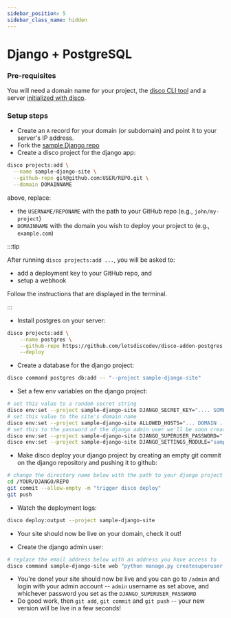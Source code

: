 ```yaml
---
sidebar_position: 5
sidebar_class_name: hidden
---
```


# Django + PostgreSQL

### Pre-requisites

You will need a domain name for your project, the [disco CLI tool](/get-started/install-the-cli) and a server [initialized with disco](/get-started/set-up-your-server).

### Setup steps
- Create an `A` record for your domain (or subdomain) and point it to your server's IP address.
- Fork the [sample Django repo](https://github.com/letsdiscodev/example-django-site)
- Create a disco project for the django app:

```bash
disco projects:add \
  --name sample-django-site \
  --github-repo git@github.com:USER/REPO.git \
  --domain DOMAINNAME
```

above, replace:
- the `USERNAME/REPONAME` with the path to your GitHub repo (e.g., `john/my-project`)
- `DOMAINNAME` with the domain you wish to deploy your project to (e.g., `example.com`)

:::tip

After running `disco projects:add ...`, you will be asked to:
- add a deployment key to your GitHub repo, and
- setup a webhook

Follow the instructions that are displayed in the terminal.

:::

- Install postgres on your server:

```bash
disco projects:add \
    --name postgres \
    --github-repo https://github.com/letsdiscodev/disco-addon-postgres \
    --deploy
```

- Create a database for the django project:

```bash
disco command postgres db:add -- "--project sample-django-site"
```

- Set a few env variables on the django project:

```bash
# set this value to a random secret string
disco env:set --project sample-django-site DJANGO_SECRET_KEY=".... SOME SECRET VALUE ..."
# set this value to the site's domain name
disco env:set --project sample-django-site ALLOWED_HOSTS="... DOMAIN ..."
# set this to the password of the django admin user we'll be soon creating
disco env:set --project sample-django-site DJANGO_SUPERUSER_PASSWORD=".... SOME SECURE PASSWORD ..."
disco env:set --project sample-django-site DJANGO_SETTINGS_MODULE="samplesite.settings.prod"
```

- Make disco deploy your django project by creating an empty git commit on the django repository and pushing it to github:

```bash
# change the directory name below with the path to your django project
cd /YOUR/DJANGO/REPO
git commit --allow-empty -m "trigger disco deploy"
git push
```

- Watch the deployment logs:

```bash
disco deploy:output --project sample-django-site
```

- Your site should now be live on your domain, check it out!

- Create the django admin user:

```bash
# replace the email address below with an address you have access to
disco command sample-django-site web "python manage.py createsuperuser --noinput --username admin --email SOME@EMAIL.COM"
```

- You're done! your site should now be live and you can go to `/admin` and login with your admin account -- `admin` username as set above, and whichever password you set as the `DJANGO_SUPERUSER_PASSWORD`
- Do good work, then `git add`, `git commit` and `git push` -- your new version will be live in a few seconds!
